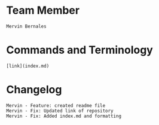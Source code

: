 # Team Member
    Mervin Bernales
# Commands and Terminology
    [link](index.md)




# Changelog
    Mervin - Feature: created readme file
    Mervin - Fix: Updated link of repository
    Mervin - Fix: Added index.md and formatting